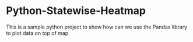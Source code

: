 # Python-Statewise-Heatmap
This is a sample python project to show how can we use the Pandas library to plot data on top of map

